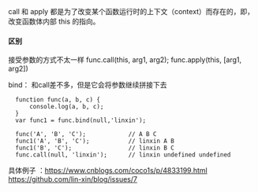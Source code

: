 call 和 apply 都是为了改变某个函数运行时的上下文（context）而存在的，即，改变函数体内部 this 的指向。

#### 区别
接受参数的方式不太一样
func.call(this, arg1, arg2);
func.apply(this, [arg1, arg2])

bind： 和call差不多，但是它会将参数继续拼接下去

```
  function func(a, b, c) {
      console.log(a, b, c);
  }
  var func1 = func.bind(null,'linxin');

  func('A', 'B', 'C');            // A B C
  func1('A', 'B', 'C');           // linxin A B
  func1('B', 'C');                // linxin B C
  func.call(null, 'linxin');      // linxin undefined undefined

```

具体例子 ：https://www.cnblogs.com/coco1s/p/4833199.html
https://github.com/lin-xin/blog/issues/7

